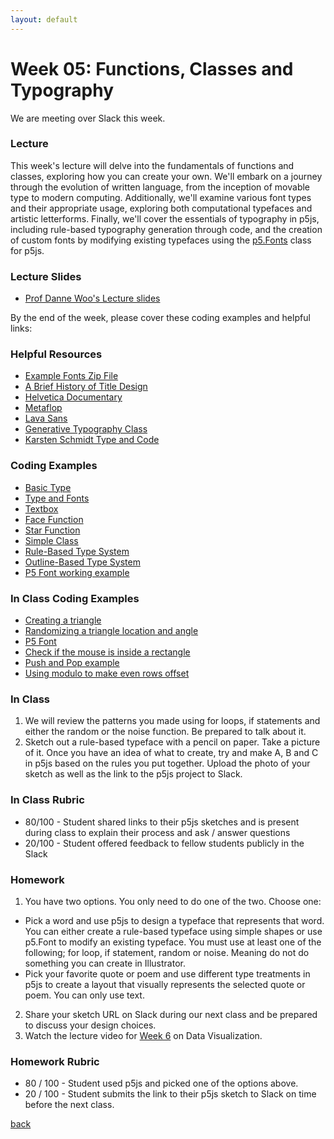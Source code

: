 ```yaml
---
layout: default
---
```


# Week 05: Functions, Classes and Typography

We are meeting over Slack this week.

### Lecture
This week's lecture will delve into the fundamentals of functions and classes, exploring how you can create your own. We'll embark on a journey through the evolution of written language, from the inception of movable type to modern computing. Additionally, we'll examine various font types and their appropriate usage, exploring both computational typefaces and artistic letterforms. Finally, we'll cover the essentials of typography in p5js, including rule-based typography generation through code, and the creation of custom fonts by modifying existing typefaces using the [p5.Fonts](https://p5js.org/reference/p5/p5.Font/) class for p5js.

### Lecture Slides
- [Prof Danne Woo's Lecture slides](https://teaching-files.s3.us-east-2.amazonaws.com/creativecoding/lectures/creativecoding_week05.pdf)

By the end of the week, please cover these coding examples and helpful links:

### Helpful Resources
- [Example Fonts Zip File](https://teaching-files.s3.us-east-2.amazonaws.com/creativecoding/lectures/fonts.zip)
- [A Brief History of Title Design](https://www.artofthetitle.com/news/a-brief-history-of-title-design-announced/)
- [Helvetica Documentary](https://vimeo.com/286172171)
- [Metaflop](https://www.metaflop.com/)
- [Lava Sans](https://vimeo.com/23500126)
- [Generative Typography Class](http://generative-typografie.de/)
- [Karsten Schmidt Type and Code](https://vimeo.com/6815792)

### Coding Examples
- [Basic Type](https://editor.p5js.org/dannewoo/sketches/lskC6Pdcr)
- [Type and Fonts](https://editor.p5js.org/dannewoo/sketches/Lx2rdjl3q)
- [Textbox](https://editor.p5js.org/dannewoo/sketches/wdAdG9g63)
- [Face Function](https://editor.p5js.org/dannewoo/sketches/HeQhZp3d2)
- [Star Function](https://editor.p5js.org/dannewoo/sketches/lKdVL4gLo)
- [Simple Class](https://editor.p5js.org/dannewoo/sketches/Zsud13FMv)
- [Rule-Based Type System](https://editor.p5js.org/dannewoo/sketches/nvXM5aRNH)
- [Outline-Based Type System](https://editor.p5js.org/dannewoo/sketches/fKC9KOxnn)
- [P5 Font working example](https://editor.p5js.org/awcuny/sketches/QiRuhAhP6)

### In Class Coding Examples
- [Creating a triangle](https://editor.p5js.org/awcuny/sketches/fU42-KBa6)
- [Randomizing a triangle location and angle](https://editor.p5js.org/awcuny/full/wVizUejvp)
- [P5 Font](https://editor.p5js.org/awcuny/sketches/QiRuhAhP6)
- [Check if the mouse is inside a rectangle](https://editor.p5js.org/awcuny/sketches/aOEoQI1wu)
- [Push and Pop example](https://editor.p5js.org/awcuny/sketches/7_V-BDDQo)
- [Using modulo to make even rows offset](https://editor.p5js.org/awcuny/sketches/N3tlimL9t)

### In Class
1. We will review the patterns you made using for loops, if statements and either the random or the noise function. Be prepared to talk about it.
2. Sketch out a rule-based typeface with a pencil on paper. Take a picture of it. Once you have an idea of what to create, try and make A, B and C in p5js based on the rules you put together. Upload the photo of your sketch as well as the link to the p5js project to Slack.

### In Class Rubric
- 80/100 - Student shared links to their p5js sketches and is present during class to explain their process and ask / answer questions
- 20/100 - Student offered feedback to fellow students publicly in the Slack

### Homework
1. You have two options. You only need to do one of the two. Choose one:
 - Pick a word and use p5js to design a typeface that represents that word. You can either create a rule-based typeface using simple shapes or use p5.Font to modify an existing typeface. You must use at least one of the following; for loop, if statement, random or noise. Meaning do not do something you can create in Illustrator.
 - Pick your favorite quote or poem and use different type treatments in p5js to create a layout that visually represents the selected quote or poem. You can only use text.
2. Share your sketch URL on Slack during our next class and be prepared to discuss your design choices.
3. Watch the lecture video for [Week 6](https://youtu.be/vMjAgxksS1g?si=I1Xg9cc8OGRyWmlD) on Data Visualization.

### Homework Rubric
- 80 / 100 - Student used p5js and picked one of the options above.
- 20 / 100 - Student submits the link to their p5js sketch to Slack on time before the next class.

[back](./)
